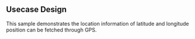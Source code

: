 ## Usecase Design

This sample demonstrates the location information of latitude and longitude position can be fetched through GPS.
